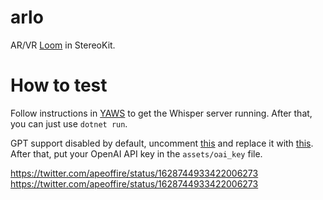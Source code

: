 # arlo
AR/VR [Loom](https://github.com/socketteer/loom) in StereoKit.

# How to test

Follow instructions in [YAWS](https://github.com/neverix/yaws/) to get the Whisper server running. After that, you can just use `dotnet run`.

GPT support disabled by default, uncomment [this](https://github.com/neverix/arlo/blob/main/Program.cs#L17) and replace it with [this](https://github.com/neverix/arlo/blob/main/Program.cs#L18).
After that, put your OpenAI API key in the `assets/oai_key` file.

https://twitter.com/apeoffire/status/1628744933422006273
https://twitter.com/apeoffire/status/1628744933422006273
